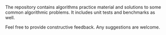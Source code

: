 The repository contains algorithms practice material and solutions to some common algorithmic problems. It includes unit tests and benchmarks as well.

Feel free to provide constructive feedback. Any suggestions are welcome.
